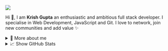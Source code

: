 <p>
  <img src="https://github.com/krshkun/krshkun/raw/main/assets/Banner.png">
</p>

<p>

  Hi 👋, I am **Krish Gupta** an enthusiastic and ambitious full stack developer. I specialise in Web Development,
  JavaScript and Git. I love to network, join new communities and add value ✨

</p>

<details>
  <summary>🧑 More about me</summary>

  - 🔭 I’m currently on a journey to get into **Harvard**

  - 🌱 I’m currently learning **everything** 🤓

  - 🤝 I’m looking for help with **finding projects to contribute to!**

  - 💬 Ask me about **open source, web development, and Node.js**

  - 📫 Reach me out at **krshkun@proton.me**

</details>

<details>
  <summary>📈 Show GitHub Stats</summary>
  <br />
  <p align="center">
    <img width="49%"
      src="https://github-readme-stats.vercel.app/api?username=krshkun&show_icons=true&locale=en&count_private=true&hide_border=true&title_color=fff&text_color=ddd&icon_color=1CADFB&bg_color=0F2D3D&include_all_commits=true" />
    <img width="49%"
      src="https://github-readme-streak-stats.herokuapp.com?user=krshkun&hide_border=true&date_format=M%20j%5B%2C%20Y%5D&background=0F2D3D&stroke=1CADFB&ring=1CADFB&fire=1CADFB&currStreakNum=FFFFFF&sideNums=FFFFFF&currStreakLabel=1CADFB&border=DDDDDD00&sideLabels=DDDDDD&dates=CCCCCC" />
  </p>

  <p align="center">
    <img
      src="https://activity-graph.herokuapp.com/graph?username=krshkun&bg_color=0f2d3d&color=1cadfb&line=1cadfb&point=1cadfb&area=true&hide_border=true">
  </p>

  <p align="center">
    <img
      src="https://github-profile-trophy.vercel.app/?username=krshkun&row=1&theme=onedark&margin-w=15&margin-h=15&no-frame=true">
  </p>
</details>
